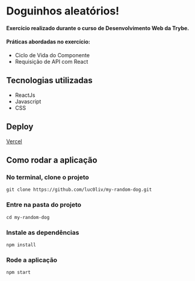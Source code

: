 # Doguinhos aleatórios!
#### Exercício realizado durante o curso de Desenvolvimento Web da Trybe.
#### Práticas abordadas no exercício:
- Ciclo de Vida do Componente
- Requisição de API com React
## Tecnologias utilizadas
- ReactJs
- Javascript
- CSS

## Deploy
<a href="https://my-random-dog.vercel.app/" target="_blank">Vercel</a>

## Como rodar a aplicação

### No terminal, clone o projeto
`git clone https://github.com/luc0liv/my-random-dog.git`

### Entre na pasta do projeto
`cd my-random-dog`

### Instale as dependências
`npm install`

### Rode a aplicação
`npm start`
<!-- Olá, Tryber!
Esse é apenas um arquivo inicial para o README do seu projeto.
É essencial que você preencha esse documento por conta própria, ok?
Não deixe de usar nossas dicas de escrita de README de projetos, e deixe sua criatividade brilhar!
:warning: IMPORTANTE: você precisa deixar nítido:
- quais arquivos/pastas foram desenvolvidos por você; 
- quais arquivos/pastas foram desenvolvidos por outra pessoa estudante;
- quais arquivos/pastas foram desenvolvidos pela Trybe.
-->
